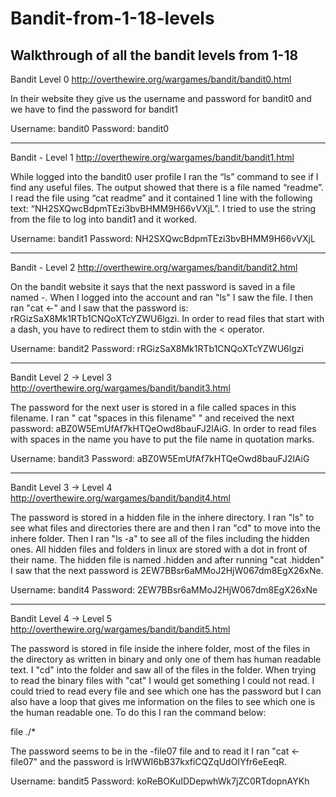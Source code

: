 # Bandit-from-1-18-levels
Walkthrough of all the bandit levels from 1-18
--------------------------------------------------------------------------------------------------------------------------------------

Bandit Level 0
http://overthewire.org/wargames/bandit/bandit0.html

In their website they give us the username and password for bandit0 and we have to find the password for bandit1

Username: bandit0
Password: bandit0 

---------------------------------------------------------------------------------------------------------------------------------------

Bandit - Level 1
http://overthewire.org/wargames/bandit/bandit1.html

While logged into the bandit0 user profile I ran the “ls” command to see if I find any useful files. The output showed that there is a file named “readme”. I read the file using “cat readme” and it contained 1 line with the following text: “NH2SXQwcBdpmTEzi3bvBHMM9H66vVXjL”. I tried to use the string from the file to log into bandit1 and it worked.

Username: bandit1
Password: NH2SXQwcBdpmTEzi3bvBHMM9H66vVXjL

---------------------------------------------------------------------------------------------------------------------------------------

Bandit - Level 2
http://overthewire.org/wargames/bandit/bandit2.html

On the bandit website it says that the next password is saved in a file named -. When I logged into the account and ran "ls" I saw the file. I then ran "cat <-" and I saw that the password is: rRGizSaX8Mk1RTb1CNQoXTcYZWU6lgzi. In order to read files that start with a dash, you have to redirect them to stdin with the < operator. 

Username: bandit2
Password: rRGizSaX8Mk1RTb1CNQoXTcYZWU6lgzi

---------------------------------------------------------------------------------------------------------------------------------------

Bandit Level 2 → Level 3
http://overthewire.org/wargames/bandit/bandit3.html

The password for the next user is stored in a file called spaces in this filename. I ran " cat "spaces in this filename" " and received the next password: aBZ0W5EmUfAf7kHTQeOwd8bauFJ2lAiG. In order to read files with spaces in the name you have to put the file name in quotation marks.

Username: bandit3
Password: aBZ0W5EmUfAf7kHTQeOwd8bauFJ2lAiG

---------------------------------------------------------------------------------------------------------------------------------------

Bandit Level 3 → Level 4
http://overthewire.org/wargames/bandit/bandit4.html

The password is stored in a hidden file in the inhere directory. I ran "ls" to see what files and directories there are and then I ran "cd" to move into the inhere folder. Then I ran "ls -a" to see all of the files including the hidden ones. All hidden files and folders in linux are stored with a dot in front of their name. The hidden file is named .hidden and after running "cat .hidden" I saw that the next password is 2EW7BBsr6aMMoJ2HjW067dm8EgX26xNe.

Username: bandit4
Password: 2EW7BBsr6aMMoJ2HjW067dm8EgX26xNe

---------------------------------------------------------------------------------------------------------------------------------------

Bandit Level 4 → Level 5
http://overthewire.org/wargames/bandit/bandit5.html

The password is stored in file inside the inhere folder, most of the files in the directory as written in binary and only one of them has human readable text. I "cd" into the folder and saw all of the files in the folder. When trying to read the binary files with "cat" I would get something I could not read. I could tried to read every file and see which one has the password but I can also have a loop that gives me information on the files to see which one is the human readable one. To do this I ran the command below:

file ./*

The password seems to be in the -file07 file and to read it I ran "cat <-file07" and the password is lrIWWI6bB37kxfiCQZqUdOIYfr6eEeqR.

Username: bandit5
Password: koReBOKuIDDepwhWk7jZC0RTdopnAYKh
